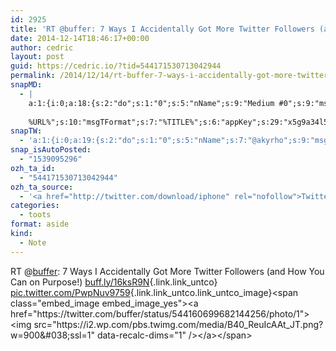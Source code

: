 ```yaml
---
id: 2925
title: 'RT @buffer: 7 Ways I Accidentally Got More Twitter Followers (and How You Can on Purpose!) buff.ly/16ksR9N pic.twitter.com/PwpNuv9759'
date: 2014-12-14T18:46:17+00:00
author: cedric
layout: post
guid: https://cedric.io/?tid=544171530713042944
permalink: /2014/12/14/rt-buffer-7-ways-i-accidentally-got-more-twitter-followers-and-how-you-can-on-purpose-buff-ly-16ksr9n-pic-twitter-com-pwpnuv9759/
snapMD:
  - |
    a:1:{i:0;a:18:{s:2:"do";s:1:"0";s:5:"nName";s:9:"Medium #0";s:9:"msgFormat";s:19:"%FULLTEXT%
    
    %URL%";s:10:"msgTFormat";s:7:"%TITLE%";s:6:"appKey";s:29:"x5g9a34l5z294i5y2q284e4g54454";s:6:"appSec";s:85:"d3h0a44e4s2b4i5u2r234m5f5b4v2l5q2a444h574347464a454x2w20374447494c484b4w2c464f5u2d4z2";s:8:"inclTags";s:1:"1";s:7:"fltrsOn";i:0;s:5:"fltrs";a:0:{}s:7:"proxyOn";i:0;s:7:"useSURL";i:0;s:1:"v";i:350;s:4:"publ";s:1:"0";s:11:"accessToken";s:65:"2353413aa5437433e5648ccf74a16119308317c52d1a24d8ed99f26add037528a";s:12:"appAppUserID";s:65:"104b21fd8da79171a6e7bf800d03b4b761204f242935e05d2d86850a6b1635f77";s:14:"appAppUserName";s:26:"Cédric Bousmanne (akyrho)";s:13:"appAppUserURL";s:26:"https://medium.com/@akyrho";s:7:"pubList";a:0:{}}}
snapTW:
  - 'a:1:{i:0;a:19:{s:2:"do";s:1:"0";s:5:"nName";s:7:"@akyrho";s:9:"msgFormat";s:26:"%TITLE%. %EXCERPT% - %URL%";s:6:"appKey";s:55:"x5g9a8325v2y475r3c4m48584n53446p423r3r5u3e356j5j3k4r2p3";s:6:"appSec";s:105:"d3h0a94o46415u594v3q5l5n5l4r4x474x4j484o473u4i5w2m4k494z2k344n306n5r3l5v2s554p4n3p3k45495c3z4v4d3m3u5w525";s:7:"fltrsOn";i:0;s:5:"fltrs";a:0:{}s:7:"proxyOn";i:0;s:7:"useSURL";i:0;s:1:"v";i:350;s:5:"twURL";s:25:"http://twitter.com/akyrho";s:11:"accessToken";s:50:"6678782-Eyg60SCeh7762DEIsYtTPD5GVeOuSN8ATMdF2Lpppe";s:14:"accessTokenSec";s:45:"PgGDCbcYLJnR5esZjY9ID72A33mUNCYnQwaQTBsojSJNa";s:5:"tw140";i:0;s:10:"riComments";s:1:"1";s:11:"riCommentsM";s:1:"1";s:12:"riCommentsAA";s:1:"1";s:8:"attchImg";s:1:"1";s:9:"wpImgSize";s:4:"full";}}'
snap_isAutoPosted:
  - "1539095296"
ozh_ta_id:
  - "544171530713042944"
ozh_ta_source:
  - '<a href="http://twitter.com/download/iphone" rel="nofollow">Twitter for iPhone</a>'
categories:
  - toots
format: aside
kind:
  - Note
---
```

RT <span class="username username_linked">@<a href="https://twitter.com/buffer" title="Buffer">buffer</a></span>: 7 Ways I Accidentally Got More Twitter Followers (and How You Can on Purpose!) [buff.ly/16ksR9N](http://buff.ly/16ksR9N "http://buff.ly/16ksR9N"){.link.link_untco} [pic.twitter.com/PwpNuv9759](https://twitter.com/buffer/status/544160699682144256/photo/1 "https://twitter.com/buffer/status/544160699682144256/photo/1"){.link.link_untco.link_untco_image}<span class="embed_image embed_image_yes"><a href="https://twitter.com/buffer/status/544160699682144256/photo/1"><img src="https://i2.wp.com/pbs.twimg.com/media/B40_ReuIcAAt_JT.png?w=900&#038;ssl=1" data-recalc-dims="1" /></a></span>